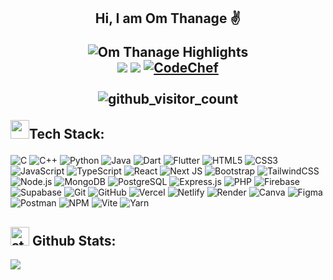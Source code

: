 <h2 align="center">
  <p>Hi, I am Om Thanage ✌️</p>
  <div align="center">
  <img src="https://readme-typing-svg.demolab.com?font=Fira+Code&weight=900&size=20&duration=4000&pause=1000&color=00FF13&center=true&vCenter=true&random=true&width=435&lines=Full+Stack+Developer+%F0%9F%92%BB;AI%2FML+Enthusiast+%F0%9F%98%BB;2x+%F0%9F%8F%86+Hackathon+Finalist" alt="Om Thanage Highlights" />
  </div>
  <div align="center">
  <a href="https://www.linkedin.com/in/omthanage/" target="_blank"><img src="https://img.shields.io/badge/LinkedIn-0077B5?style=for-the-badge&logo=linkedin&logoColor=white"></a>  
  <a href="mailto:omsthanage2005@gmail.com" target="_blank"><img src="https://img.shields.io/badge/Gmail-D14836?style=for-the-badge&logo=gmail&logoColor=white"></a>
  <a href="https://www.codechef.com/users/omitron"> <img src="https://img.shields.io/badge/CodeChef-%23964B00.svg?style=for-the-badge&logo=CodeChef&logoColor=white&color=brown" alt="CodeChef"> </a>

</div>
<br />
  <img src="https://profile-counter.glitch.me/om-thanage/count.svg" alt="github_visitor_count" />
<br />

  <p align="left"><img src="https://media1.giphy.com/media/v1.Y2lkPTc5MGI3NjExcHJvbnhpa3FrZ2JjdnA5bHY0cm5ldDdoaG1sZGVwOGR3YzdyeXVsdSZlcD12MV9pbnRlcm5hbF9naWZfYnlfaWQmY3Q9cw/LEe5yo2E9Fi3FmuEPK/giphy.gif" width="30"/>Tech Stack:</p>
</h2>


![C](https://img.shields.io/badge/C-00599C?style=for-the-badge&logo=c&color=black)
![C++](https://img.shields.io/badge/C++-00599C?style=for-the-badge&logo=c%2b%2b&color=black)
![Python](https://img.shields.io/badge/Python-3776AB?style=for-the-badge&logo=python&color=black)
![Java](https://img.shields.io/badge/Java-ED8B00?style=for-the-badge&logo=openjdk&color=black)
![Dart](https://img.shields.io/badge/Dart-0175C2?style=for-the-badge&logo=dart&color=black)
![Flutter](https://img.shields.io/badge/Flutter-02569B?style=for-the-badge&logo=flutter&color=black)
![HTML5](https://img.shields.io/badge/HTML5-E34F26?style=for-the-badge&logo=html5&color=black)
![CSS3](https://img.shields.io/badge/CSS3-1572B6?style=for-the-badge&logo=css3&color=black)
![JavaScript](https://img.shields.io/badge/JavaScript-F7DF1E?style=for-the-badge&logo=javascript&color=black)
![TypeScript](https://img.shields.io/badge/TypeScript-3178C6?style=for-the-badge&logo=typescript&color=black)
![React](https://img.shields.io/badge/React-20232A?style=for-the-badge&logo=react&logoColor=61DAFB&color=black)
![Next JS](https://img.shields.io/badge/Next-black?style=for-the-badge&logo=next.js&logoColor=white)
![Bootstrap](https://img.shields.io/badge/bootstrap-%238511FA.svg?style=for-the-badge&logo=bootstrap&logoColor=white&color=black)
![TailwindCSS](https://img.shields.io/badge/TailwindCSS-06B6D4?style=for-the-badge&logo=tailwindcss&color=black)
![Node.js](https://img.shields.io/badge/Node.js-339933?style=for-the-badge&logo=node.js&color=black)
![MongoDB](https://img.shields.io/badge/MongoDB-47A248?style=for-the-badge&logo=mongodb&color=black) 
![PostgreSQL](https://img.shields.io/badge/PostgreSQL-4169E1?style=for-the-badge&logo=postgresql&color=black)
![Express.js](https://img.shields.io/badge/Express.js-000000?style=for-the-badge&logo=express&color=black)
![PHP](https://img.shields.io/badge/PHP-777BB4?style=for-the-badge&logo=php&color=black)
![Firebase](https://img.shields.io/badge/Firebase-FFCA28?style=for-the-badge&logo=firebase&color=black)
![Supabase](https://img.shields.io/badge/Supabase-3ECF8E?style=for-the-badge&logo=supabase&color=black)
![Git](https://img.shields.io/badge/Git-F05032?style=for-the-badge&logo=git&color=black)
![GitHub](https://img.shields.io/badge/GitHub-181717?style=for-the-badge&logo=github&color=black)
![Vercel](https://img.shields.io/badge/Vercel-000000?style=for-the-badge&logo=vercel&color=black)
![Netlify](https://img.shields.io/badge/Netlify-00C7B7?style=for-the-badge&logo=netlify&color=black)
![Render](https://img.shields.io/badge/Render-46E3B7?style=for-the-badge&logo=render&color=black)
![Canva](https://img.shields.io/badge/Canva-00C4CC?style=for-the-badge&logo=canva&color=black)
![Figma](https://img.shields.io/badge/figma-%23F24E1E.svg?style=for-the-badge&logo=figma&logoColor=white&color=black)
![Postman](https://img.shields.io/badge/Postman-FF6C37?style=for-the-badge&logo=postman&logoColor=white&color=black)
![NPM](https://img.shields.io/badge/NPM-%23CB3837.svg?style=for-the-badge&logo=npm&logoColor=white&color=black)
![Vite](https://img.shields.io/badge/vite-%23646CFF.svg?style=for-the-badge&logo=vite&logoColor=white&color=black) 
![Yarn](https://img.shields.io/badge/yarn-%232C8EBB.svg?style=for-the-badge&logo=yarn&logoColor=white&color=black) 

<h2>
  <img src="https://media.giphy.com/media/v1.Y2lkPWVjZjA1ZTQ3aHozaDluOTZmY2k0dTZ6NG43NWE3bDRidTg1Nm51aXF3emw5ZXJ4MiZlcD12MV9zdGlja2Vyc19zZWFyY2gmY3Q9cw/cj87CxfRtrUifF3Ryk/giphy.gif" alt="stats_animation" width="30" />
  Github Stats:
</h2>
  <a href="https://github.com/Om-Thanage" target="_blank">
    <img src="https://github-profile-summary-cards.vercel.app/api/cards/profile-details?username=Om-Thanage&theme=tokyonight" />
  </a>



